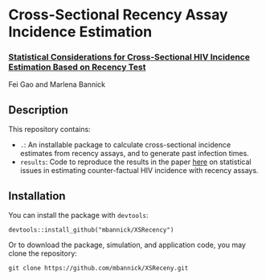 # Cross-Sectional Recency Assay Incidence Estimation

### [Statistical Considerations for Cross-Sectional HIV Incidence Estimation Based on Recency Test](https://arxiv.org/abs/2106.01997)

Fei Gao and Marlena Bannick

## Description
This repository contains:
- `.`: An installable package to calculate cross-sectional incidence estimates from recency assays, and to generate past infection times.
- `results`: Code to reproduce the results in the paper [here](https://arxiv.org/abs/2106.01997) on statistical issues in estimating counter-factual HIV incidence with recency assays.

## Installation

You can install the package with `devtools`:
```{bash}
devtools::install_github("mbannick/XSRecency")
```

Or to download the package, simulation, and application code, you may clone the repository:
```{bash}
git clone https://github.com/mbannick/XSReceny.git
```

